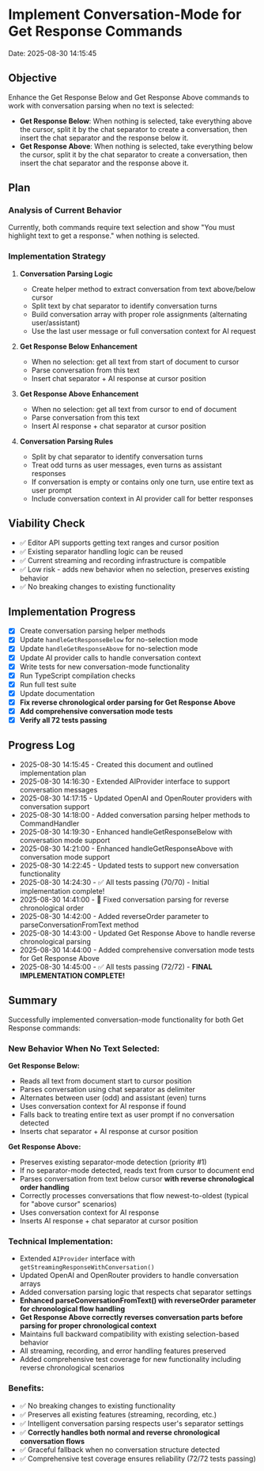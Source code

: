 # Implement Conversation-Mode for Get Response Commands

Date: 2025-08-30 14:15:45

## Objective
Enhance the Get Response Below and Get Response Above commands to work with conversation parsing when no text is selected:

- **Get Response Below**: When nothing is selected, take everything above the cursor, split it by the chat separator to create a conversation, then insert the chat separator and the response below it.
- **Get Response Above**: When nothing is selected, take everything below the cursor, split it by the chat separator to create a conversation, then insert the chat separator and the response above it.

## Plan

### Analysis of Current Behavior
Currently, both commands require text selection and show "You must highlight text to get a response." when nothing is selected.

### Implementation Strategy

1. **Conversation Parsing Logic**
   - Create helper method to extract conversation from text above/below cursor
   - Split text by chat separator to identify conversation turns
   - Build conversation array with proper role assignments (alternating user/assistant)
   - Use the last user message or full conversation context for AI request

2. **Get Response Below Enhancement**
   - When no selection: get all text from start of document to cursor
   - Parse conversation from this text
   - Insert chat separator + AI response at cursor position

3. **Get Response Above Enhancement**  
   - When no selection: get all text from cursor to end of document
   - Parse conversation from this text
   - Insert AI response + chat separator at cursor position

4. **Conversation Parsing Rules**
   - Split by chat separator to identify conversation turns
   - Treat odd turns as user messages, even turns as assistant responses
   - If conversation is empty or contains only one turn, use entire text as user prompt
   - Include conversation context in AI provider call for better responses

## Viability Check
- ✅ Editor API supports getting text ranges and cursor position
- ✅ Existing separator handling logic can be reused
- ✅ Current streaming and recording infrastructure is compatible
- ✅ Low risk - adds new behavior when no selection, preserves existing behavior
- ✅ No breaking changes to existing functionality

## Implementation Progress
- [x] Create conversation parsing helper methods
- [x] Update `handleGetResponseBelow` for no-selection mode
- [x] Update `handleGetResponseAbove` for no-selection mode  
- [x] Update AI provider calls to handle conversation context
- [x] Write tests for new conversation-mode functionality
- [x] Run TypeScript compilation checks
- [x] Run full test suite
- [x] Update documentation
- [x] **Fix reverse chronological order parsing for Get Response Above**
- [x] **Add comprehensive conversation mode tests**
- [x] **Verify all 72 tests passing**

## Progress Log
- 2025-08-30 14:15:45 - Created this document and outlined implementation plan
- 2025-08-30 14:16:30 - Extended AIProvider interface to support conversation messages
- 2025-08-30 14:17:15 - Updated OpenAI and OpenRouter providers with conversation support
- 2025-08-30 14:18:00 - Added conversation parsing helper methods to CommandHandler
- 2025-08-30 14:19:30 - Enhanced handleGetResponseBelow with conversation mode support
- 2025-08-30 14:21:00 - Enhanced handleGetResponseAbove with conversation mode support
- 2025-08-30 14:22:45 - Updated tests to support new conversation functionality
- 2025-08-30 14:24:30 - ✅ All tests passing (70/70) - Initial implementation complete!
- 2025-08-30 14:41:00 - 🔧 Fixed conversation parsing for reverse chronological order
- 2025-08-30 14:42:00 - Added reverseOrder parameter to parseConversationFromText method
- 2025-08-30 14:43:00 - Updated Get Response Above to handle reverse chronological parsing
- 2025-08-30 14:44:00 - Added comprehensive conversation mode tests for Get Response Above
- 2025-08-30 14:45:00 - ✅ All tests passing (72/72) - **FINAL IMPLEMENTATION COMPLETE!**

## Summary

Successfully implemented conversation-mode functionality for both Get Response commands:

### New Behavior When No Text Selected:

**Get Response Below:**
- Reads all text from document start to cursor position
- Parses conversation using chat separator as delimiter
- Alternates between user (odd) and assistant (even) turns
- Uses conversation context for AI response if found
- Falls back to treating entire text as user prompt if no conversation detected
- Inserts chat separator + AI response at cursor position

**Get Response Above:**
- Preserves existing separator-mode detection (priority #1)
- If no separator-mode detected, reads text from cursor to document end
- Parses conversation from text below cursor **with reverse chronological order handling**
- Correctly processes conversations that flow newest-to-oldest (typical for "above cursor" scenarios)
- Uses conversation context for AI response
- Inserts AI response + chat separator at cursor position

### Technical Implementation:
- Extended `AIProvider` interface with `getStreamingResponseWithConversation()`
- Updated OpenAI and OpenRouter providers to handle conversation arrays
- Added conversation parsing logic that respects chat separator settings
- **Enhanced parseConversationFromText() with reverseOrder parameter for chronological flow handling**
- **Get Response Above correctly reverses conversation parts before parsing for proper chronological context**
- Maintains full backward compatibility with existing selection-based behavior
- All streaming, recording, and error handling features preserved
- Added comprehensive test coverage for new functionality including reverse chronological scenarios

### Benefits:
- ✅ No breaking changes to existing functionality
- ✅ Preserves all existing features (streaming, recording, etc.)
- ✅ Intelligent conversation parsing respects user's separator settings
- ✅ **Correctly handles both normal and reverse chronological conversation flows**
- ✅ Graceful fallback when no conversation structure detected
- ✅ Comprehensive test coverage ensures reliability (72/72 tests passing)
